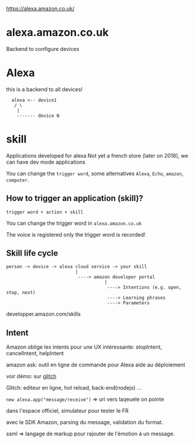 https://alexa.amazon.co.uk/

# alexa.amazon.co.uk
Backend to configure devices

# Alexa
this is a backend to all devices!

```
  alexa <-- device1
   / \
    |
    ------- device N
```

# skill
Applications developed for alexa
Not yet a french store (later on 2018), we can have dev mode applications

You can change the `trigger word`, some alternatives `Alexa`, `Echo`, `amazon`, `computer`.

## How to trigger an application (skill)?

```
trigger word + action + skill
```

You can change the trigger word in `alexa.amazon.co.uk`

The voice is registered only the trigger word is recorded!

## Skill life cycle

```
person -> device -> alexa cloud service -> your skill
                          |
                           ----> amazon developer portal
                                     |
                                      ----> Intentions (e.g. open, stop, next)
                                      ----> Learning phrases
                                      ----> Parameters
```

developper.amazon.com/skills

## Intent 

Amazon oblige les intents pour une UX intéressante: stopIntent, cancelIntent, helpIntent

amazon ask: outil en ligne de commande pour Alexa
aide au déploiement

voir démo: sur [glitch](http://goo.gl/pDeLZy)

Glitch: editeur en ligne, hot reload, back-end(nodejs) ...

`new alexa.app("message/receive")` => uri vers laqeuele on pointe

dans l'espace officiel, simulateur pour tester le FR

avec le SDK Amazon, parsing du message, validation du format.

ssml => langage de markup pour rajouter de l'émotion à un message.

